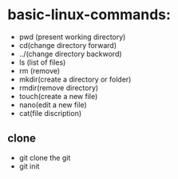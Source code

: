 # basic-linux-commands:
- pwd (present working directory)
- cd(change directory forward)
- ../(change directory backword)
- ls (list of files)
- rm (remove)
- mkdir(create a directory or folder)
- rmdir(remove directory)
- touch(create a new file)
- nano(edit a new file)
- cat(file discription)
 ## clone
- git clone the git
- git init
